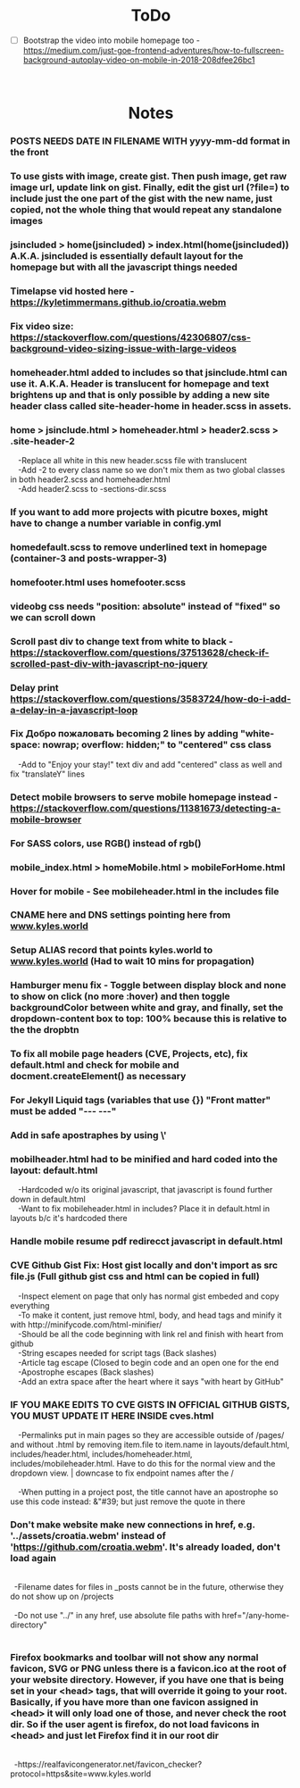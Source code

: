 # <div align="center">ToDo</div>
- [ ] Bootstrap the video into mobile homepage too - https://medium.com/just-goe-frontend-adventures/how-to-fullscreen-background-autoplay-video-on-mobile-in-2018-208dfee26bc1

</br>

# <div align="center">Notes</div>
### POSTS NEEDS DATE IN FILENAME WITH yyyy-mm-dd format in the front
### To use gists with image, create gist. Then push image, get raw image url, update link on gist. Finally, edit the gist url (?file=) to include just the one part of the gist with the new name, just copied, not the whole thing that would repeat any standalone images
### jsincluded > home(jsincluded) > index.html(home(jsincluded)) A.K.A. jsincluded is essentially default layout for the homepage but with all the javascript things needed
### Timelapse vid hosted here - https://kyletimmermans.github.io/croatia.webm
### Fix video size: https://stackoverflow.com/questions/42306807/css-background-video-sizing-issue-with-large-videos
### homeheader.html added to includes so that jsinclude.html can use it. A.K.A. Header is translucent for homepage and text brightens up and that is only possible by adding a new site header class called site-header-home in header.scss in assets.
### home > jsinclude.html > homeheader.html > header2.scss > .site-header-2
<div>&ensp;&ensp;-Replace all white in this new header.scss file with translucent</div>
<div>&ensp;&ensp;-Add -2 to every class name so we don't mix them as two global classes in both header2.scss and homeheader.html</div>
<div>&ensp;&ensp;-Add header2.scss to -sections-dir.scss</div>

### If you want to add more projects with picutre boxes, might have to change a number variable in config.yml
### homedefault.scss to remove underlined text in homepage (container-3 and posts-wrapper-3)
### homefooter.html uses homefooter.scss
### videobg css needs "position: absolute" instead of "fixed" so we can scroll down
### Scroll past div to change text from white to black - https://stackoverflow.com/questions/37513628/check-if-scrolled-past-div-with-javascript-no-jquery
### Delay print https://stackoverflow.com/questions/3583724/how-do-i-add-a-delay-in-a-javascript-loop
### Fix Добро пожаловать becoming 2 lines by adding "white-space: nowrap; overflow: hidden;" to "centered" css class
<div>&ensp;&ensp;-Add to "Enjoy your stay!" text div and add "centered" class as well and fix "translateY" lines</div>

### Detect mobile browsers to serve mobile homepage instead - https://stackoverflow.com/questions/11381673/detecting-a-mobile-browser
### For SASS colors, use RGB() instead of rgb()
### mobile_index.html > homeMobile.html > mobileForHome.html
### Hover for mobile - See mobileheader.html in the includes file
### CNAME here and DNS settings pointing here from www.kyles.world
### Setup ALIAS record that points kyles.world to www.kyles.world  (Had to wait 10 mins for propagation)
### Hamburger menu fix - Toggle between display block and none to show on click (no more :hover) and then toggle backgroundColor between white and gray, and finally, set the dropdown-content box to top: 100% because this is relative to the the dropbtn
### To fix all mobile page headers (CVE, Projects, etc), fix default.html and check for mobile and docment.createElement() as necessary
### For Jekyll Liquid tags (variables that use {}) "Front matter" must be added "--- ---"
### Add in safe apostraphes by using \\'
### mobilheader.html had to be minified and hard coded into the layout: default.html
<div>&ensp;&ensp;-Hardcoded w/o its original javascript, that javascript is found further down in default.html</div>
<div>&ensp;&ensp;-Want to fix mobileheader.html in includes? Place it in default.html in layouts b/c it's hardcoded there</div>

### Handle mobile resume pdf redirecct javascript in default.html
### CVE Github Gist Fix: Host gist locally and don't import as src file.js (Full github gist css and html can be copied in full)
<div>&ensp;&ensp;-Inspect element on page that only has normal gist embeded and copy everything</div>
<div>&ensp;&ensp;-To make it content, just remove html, body, and head tags and minify it with http://minifycode.com/html-minifier/</div>
<div>&ensp;&ensp;-Should be all the code beginning with link rel and finish with heart from github</div>
<div>&ensp;&ensp;-String escapes needed for script tags (Back slashes)</div>
<div>&ensp;&ensp;-Article tag escape (Closed to begin code and an open one for the end</div>
<div>&ensp;&ensp;-Apostrophe escapes (Back slashes)</div>
<div>&ensp;&ensp;-Add an extra space after the heart where it says "with heart by GitHub"</div>

### IF YOU MAKE EDITS TO CVE GISTS IN OFFICIAL GITHUB GISTS, YOU MUST UPDATE IT HERE INSIDE cves.html

<div>&ensp;&ensp;-Permalinks put in main pages so they are accessible outside of /pages/ and without .html by removing item.file to item.name in layouts/default.html, includes/header.html, includes/homeheader.html, includes/mobileheader.html. Have to do this for the normal view and the dropdown view.
| downcase to fix endpoint names after the /

<div>&ensp;</div>
<div>&ensp;&ensp;-When putting in a project post, the title cannot have an apostrophe so use this code instead: &"#39;  but just remove the quote in there

### Don't make website make new connections in href, e.g. '../assets/croatia.webm' instead of 'https://github.com/croatia.webm'. It's already loaded, don't load again
  
<div>&ensp;</div>
<div>&ensp;-Filename dates for files in _posts cannot be in the future, otherwise they do not show up on /projects</div>

<div>&ensp;</div>
<div>&ensp;-Do not use "../" in any href, use absolute file paths with href="/any-home-directory"</div>
<div>&ensp;</div>
  
### Firefox bookmarks and toolbar will not show any normal favicon, SVG or PNG unless there is a favicon.ico at the root of your website directory. However, if you have one that is being set in your &lt;head> tags, that will override it going to your root. Basically, if you have more than one favicon assigned in &lt;head> it will only load one of those, and never check the root dir. So if the user agent is firefox, do not load favicons in &lt;head> and just let Firefox find it in our root dir

<div>&ensp;</div>
<div>&ensp;-https://realfavicongenerator.net/favicon_checker?protocol=https&site=www.kyles.world</div>
<div>&ensp;</div>  
